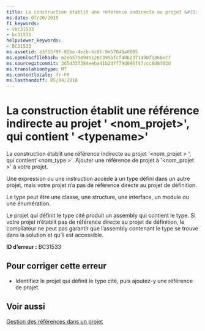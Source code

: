 ```yaml
---
title: La construction établit une référence indirecte au projet &#39; &lt;nom_projet&gt;&#39;, qui contient &#39; &lt;typename&gt;&#39;
ms.date: 07/20/2015
f1_keywords:
- vbc31533
- bc31533
helpviewer_keywords:
- BC31533
ms.assetid: e3f55f9f-92be-4ecb-bc8f-9e57049a0805
ms.openlocfilehash: 62e65750945126c395afcf4062371490f1368ec7
ms.sourcegitcommit: 3d5d33f384eeba41b2dff79d096f47ccc8d8f03d
ms.translationtype: MT
ms.contentlocale: fr-FR
ms.lasthandoff: 05/04/2018
---
```

# <a name="construct-makes-an-indirect-reference-to-project-39ltprojectnamegt39-which-contains-39lttypenamegt39"></a>La construction établit une référence indirecte au projet &#39; &lt;nom_projet&gt;&#39;, qui contient &#39; &lt;typename&gt;&#39;
La construction établit une référence indirecte au projet '\<nom_projet > ', qui contient'\<nom_type >'. Ajouter une référence de projet à '\<nom_projet >' à votre projet.  
  
 Une expression ou une instruction accède à un type défini dans un autre projet, mais votre projet n’a pas de référence directe au projet de définition.  
  
 Le type peut être une classe, une structure, une interface, un module ou une énumération.  
  
 Le projet qui définit le type cité produit un assembly qui contient le type. Si votre projet n’établit pas de référence directe au projet de définition, le compilateur ne peut pas garantir que l’assembly contenant le type se trouve dans la solution et qu’il est accessible.  
  
 **ID d’erreur :** BC31533  
  
## <a name="to-correct-this-error"></a>Pour corriger cette erreur  
  
-   Identifiez le projet qui définit le type cité, puis ajoutez-y une référence de projet.  
  
## <a name="see-also"></a>Voir aussi  
  
 [Gestion des références dans un projet](/visualstudio/ide/managing-references-in-a-project)  

 
